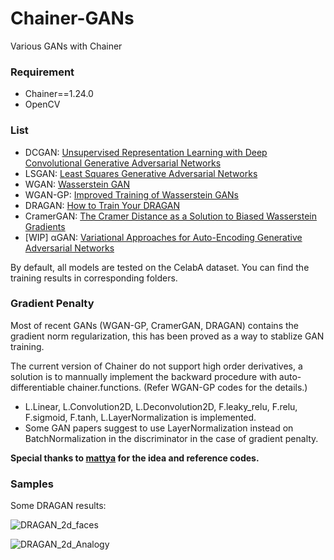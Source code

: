 # Chainer-GANs

Various GANs with Chainer
### Requirement
* Chainer==1.24.0
* OpenCV

### List
* DCGAN: [Unsupervised Representation Learning with Deep Convolutional Generative Adversarial Networks](https://arxiv.org/abs/1511.06434)
* LSGAN: [Least Squares Generative Adversarial Networks](https://arxiv.org/abs/1611.04076)
* WGAN: [Wasserstein GAN](https://arxiv.org/abs/1701.07875)
* WGAN-GP: [Improved Training of Wasserstein GANs](https://arxiv.org/abs/1704.00028)
* DRAGAN: [How to Train Your DRAGAN](https://arxiv.org/abs/1705.07215)
* CramerGAN: [The Cramer Distance as a Solution to Biased Wasserstein Gradients](https://arxiv.org/abs/1705.10743)
* [WIP] αGAN: [Variational Approaches for Auto-Encoding Generative Adversarial Networks](https://arxiv.org/abs/1706.04987)

By default, all models are tested on the CelabA dataset. You can find the training results in corresponding folders.

### Gradient Penalty

Most of recent GANs (WGAN-GP, CramerGAN, DRAGAN) contains the gradient norm regularization, this has been proved as a way to stablize GAN training.

The current version of Chainer do not support high order derivatives, a solution is to mannually implement the backward procedure with auto-differentiable chainer.functions. (Refer WGAN-GP codes for the details.)

* L.Linear, L.Convolution2D, L.Deconvolution2D, F.leaky_relu, F.relu, F.sigmoid, F.tanh, L.LayerNormalization is implemented.
* Some GAN papers suggest to use LayerNormalization instead on BatchNormalization in the discriminator in the case of gradient penalty.


**Special thanks to [mattya](https://github.com/mattya) for the idea and reference codes.**

### Samples

Some DRAGAN results:

![DRAGAN_2d_faces](https://raw.githubusercontent.com/Aixile/chainer-gan-experiments/master/dragan/results/2dcharafaces.jpg)

![DRAGAN_2d_Analogy](https://raw.githubusercontent.com/Aixile/chainer-gan-experiments/master/dragan/results/2dcharafaces_analogy.jpg)